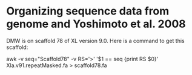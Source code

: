 # Organizing sequence data from genome and Yoshimoto et al. 2008

DMW is on scaffold 78 of XL version 9.0.  Here is a command to get this scaffold:

awk -v seq="Scaffold78" -v RS='>' '$1 == seq {print RS $0}' Xla.v91.repeatMasked.fa > scaffold78.fa

